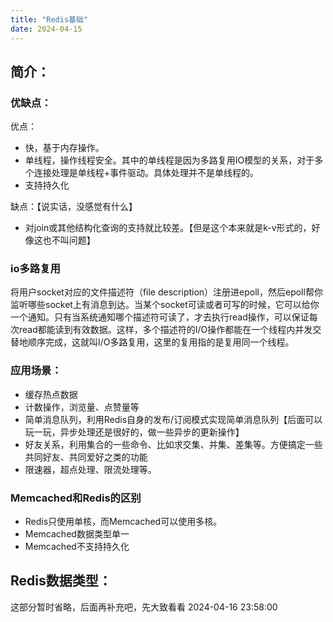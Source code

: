 ```yaml
---
title: "Redis基础"
date: 2024-04-15
---
```

## 简介：

### 优缺点：

优点：

- 快，基于内存操作。
- 单线程，操作线程安全。其中的单线程是因为多路复用IO模型的关系，对于多个连接处理是单线程+事件驱动。具体处理并不是单线程的。
- 支持持久化

缺点：【说实话，没感觉有什么】

- 对join或其他结构化查询的支持就比较差。【但是这个本来就是k-v形式的，好像这也不叫问题】



### io多路复用

将用户socket对应的文件描述符（file description）注册进epoll，然后epoll帮你监听哪些socket上有消息到达。当某个socket可读或者可写的时候，它可以给你一个通知。只有当系统通知哪个描述符可读了，才去执行read操作，可以保证每次read都能读到有效数据。这样，多个描述符的I/O操作都能在一个线程内并发交替地顺序完成，这就叫I/O多路复用，这里的复用指的是复用同一个线程。



### 应用场景：

- 缓存热点数据
- 计数操作，浏览量、点赞量等
- 简单消息队列，利用Redis自身的发布/订阅模式实现简单消息队列【后面可以玩一玩，异步处理还是很好的，做一些异步的更新操作】
- 好友关系，利用集合的一些命令、比如求交集、并集、差集等。方便搞定一些共同好友、共同爱好之类的功能
- 限速器，超点处理、限流处理等。



### Memcached和Redis的区别

- Redis只使用单核，而Memcached可以使用多核。
- Memcached数据类型单一
- Memcached不支持持久化



## Redis数据类型：

这部分暂时省略，后面再补充吧，先大致看看 2024-04-16 23:58:00

